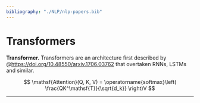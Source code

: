```yaml
---
bibliography: "./NLP/nlp-papers.bib"
---
```



# Transformers

**Transformer.** Transformers are an architecture first described by @https://doi.org/10.48550/arxiv.1706.03762 that overtaken RNNs, LSTMs and similar.

$$
\mathsf{Attention}(Q, K, V) = \operatorname{softmax}\left( \frac{QK^\mathsf{T}}{\sqrt{d_k}} \right)V
$$

---